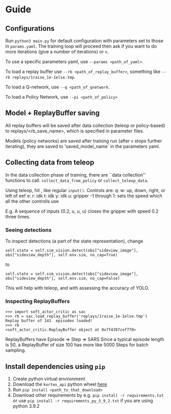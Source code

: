# Guide

## Configurations
Run `python3 main.py` for default configuration with parameters set to those in `params.yaml`. The training loop will proceed then ask if you want to do more iterations (give a number of iterations) or `n`.

To use a specific parameters yaml, use `--params <path_of_yaml>`.

To load a replay buffer use `--rb <path_of_replay_buffer>`, something like `--rb replays/1raise_1e-1else.tmp`.

To load a Q-network, use `--q <path_of_qnetwork`.

To load a Policy Network, use `--pi <path_of_policy>`

## Model + ReplayBuffer saving
All replay buffers will be saved after data collection (teleop or policy-based) to replays/<rb_save_name>, which is specified in parameter files.

Models (policy networks) are saved after training run (after `n` stops further iterating), they are saved to 'saved_model_name` in the parameters yaml.

## Collecting data from teleop
In the data collection phase of training, there are ``data collection'' functions to call. `collect_data_from_policy` or `collect_teleop_data`.

Using teleop, hit <key>, <enter> like regular `input()`. Controls are:
    q: 
    w:      up, down, right, or left of eef
    e:
    r:      idk
    t:      idk
    y:      idk
    u:      gripper
    -1 through 1: sets the speed which all the other controlls use

E.g. A sequence of inputs (0.2, u, u, u) closes the gripper with speed 0.2 three times.

### Seeing detections
To inspect detections (a part of the state representation), change
```
self.state = self.sim_vision.detect(obs["sideview_image"], obs["sideview_depth"], self.env.sim, no_cap=True)
```
to
```
self.state = self.sim_vision.detect(obs["sideview_image"], obs["sideview_depth"], self.env.sim, no_cap=False)
```
This will help with teleop, and with assessing the accuracy of YOLO.

### Inspecting ReplayBuffers
```
>>> import soft_actor_critic as sac
>>> rb = sac.load_replay_buffer('replays/1raise_1e-1else.tmp')
Replay buffer of 141  episodes loaded!
>>> rb
<soft_actor_critic.ReplayBuffer object at 0x7f4397cef770>
```
ReplayBuffers have Episode => Step => SARS
Since a typical episode length is 50, a ReplayBuffer of size 100 has more like 5000 Steps for batch sampling.

## Install dependencies using `pip`
1. Create python virtual environment
2. Download the `kortex_api` python wheel [here](https://artifactory.kinovaapps.com/ui/repos/tree/General/generic-public/kortex/API/2.2.0/kortex_api-2.2.0.post31-py3-none-any.whl)
3. Run `pip install <path_to_that_download>`
4. Download other requirements by e.g. `pip install -r requirements.txt` or use `pip install -r requirements_py_3_9_2.txt` if you are using python 3.9.2
